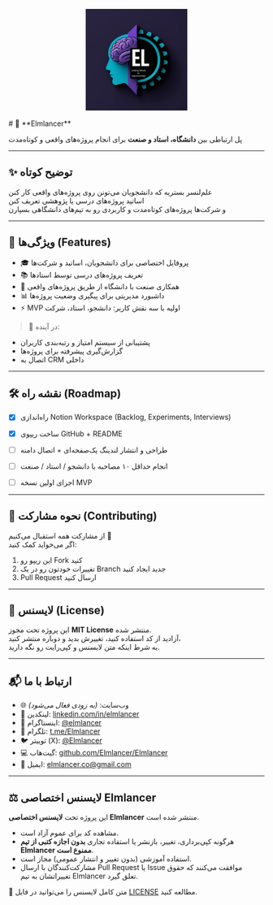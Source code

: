 <p align="center">
  <img src="./Logo.PNG" alt="Elmlancer Logo" width="200"/>
</p>
# 🚀 **Elmlancer**

پل ارتباطی بین **دانشگاه، استاد و صنعت** برای انجام پروژه‌های واقعی و کوتاه‌مدت  

---

## ✨ توضیح کوتاه
علم‌لنسر بستریه که دانشجویان می‌تونن روی پروژه‌های واقعی کار کنن  
اساتید پروژه‌های درسی یا پژوهشی تعریف کنن  
و شرکت‌ها پروژه‌های کوتاه‌مدت و کاربردی رو به تیم‌های دانشگاهی بسپارن  

---

## 🔑 ویژگی‌ها (Features)
- 🎓 پروفایل اختصاصی برای دانشجویان، اساتید و شرکت‌ها  
- 📚 تعریف پروژه‌های درسی توسط استادها  
- 🏢 همکاری صنعت با دانشگاه از طریق پروژه‌های واقعی  
- 📊 داشبورد مدیریتی برای پیگیری وضعیت پروژه‌ها  
- ⚡ MVP اولیه با سه نقش کاربر: دانشجو، استاد، شرکت  

> 🚧 در آینده:
- پشتیبانی از سیستم امتیاز و رتبه‌بندی کاربران  
- گزارش‌گیری پیشرفته برای پروژه‌ها  
- اتصال به CRM داخلی  

---

## 🛠 نقشه راه (Roadmap)
- [x] راه‌اندازی Notion Workspace (Backlog, Experiments, Interviews)  
- [x] ساخت ریپوی GitHub + README  
- [ ] طراحی و انتشار لندینگ یک‌صفحه‌ای + اتصال دامنه  
- [ ] انجام حداقل ۱۰ مصاحبه با دانشجو / استاد / صنعت  
- [ ] اجرای اولین نسخه MVP  

 

---

## 🤝 نحوه مشارکت (Contributing)
از مشارکت همه استقبال می‌کنیم 🙌  
اگر می‌خواید کمک کنید:  
1. این ریپو رو Fork کنید  
2. تغییرات خودتون رو در یک Branch جدید ایجاد کنید  
3. Pull Request ارسال کنید  

---

## 📄 لایسنس (License)
این پروژه تحت مجوز **MIT License** منتشر شده.  
آزادید از کد استفاده کنید، تغییرش بدید و دوباره منتشر کنید،  
به شرط اینکه متن لایسنس و کپی‌رایت رو نگه دارید.  

---

## 📬 ارتباط با ما
- 🌐 وب‌سایت: *(به زودی فعال می‌شود)*  
- 💼 لینکدین: [linkedin.com/in/elmlancer](https://www.linkedin.com/in/elmlancer)  
- 📸 اینستاگرام: [@elmlancer](https://www.instagram.com/elmlancer)  
- 📢 تلگرام: [t.me/Elmlancer](https://t.me/Elmlancer)  
- 🐦 توییتر (X): [@Elmlancer](https://twitter.com/Elmlancer)
- 💻 گیت‌هاب: [github.com/Elmlancer/Elmlancer](https://github.com/Elmlancer/Elmlancer) 
- 📧 ایمیل: elmlancer.co@gmail.com  
---
## ⚖️ لایسنس اختصاصی Elmlancer

این پروژه تحت **لایسنس اختصاصی Elmlancer** منتشر شده است.  
- مشاهده کد برای عموم آزاد است.  
- هرگونه کپی‌برداری، تغییر، بازنشر یا استفاده تجاری **بدون اجازه کتبی از تیم Elmlancer ممنوع است**.  
- استفاده آموزشی (بدون تغییر و انتشار عمومی) مجاز است.  
- مشارکت‌کنندگان با ارسال Pull Request یا Issue موافقت می‌کنند که حقوق تغییراتشان به تیم Elmlancer تعلق گیرد.  

📄 متن کامل لایسنس را می‌توانید در فایل [LICENSE](./LICENSE) مطالعه کنید.
